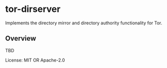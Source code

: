 # tor-dirserver

Implements the directory mirror and directory authority functionality for Tor.

## Overview

TBD

License: MIT OR Apache-2.0
